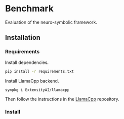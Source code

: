 # Benchmark
Evaluation of the neuro-symbolic framework.

## Installation

### Requirements

Install dependencies.

```bash
pip install -r requirements.txt
```

Install LlamaCpp backend.

```bash
sympkg i ExtensityAI/llamacpp
```

Then follow the instructions in the [LlamaCpp]() repository.

### Install

```bash
